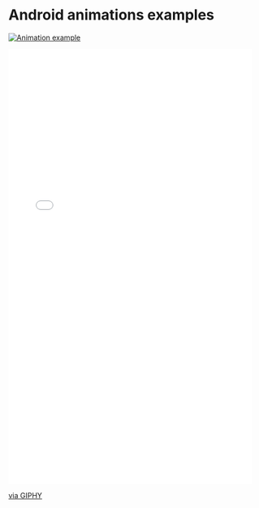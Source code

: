 # Android animations examples

[![Animation example](//giphy.com/embed/l3uxehdKFhMC4)](https://giphy.com/gifs/android-l3uxehdKFhMC4)

<iframe src="//giphy.com/embed/l3uxehdKFhMC4" width="480" height="855" frameBorder="0" class="giphy-embed" allowFullScreen></iframe><p><a href="https://giphy.com/gifs/android-l3uxehdKFhMC4">via GIPHY</a></p>


